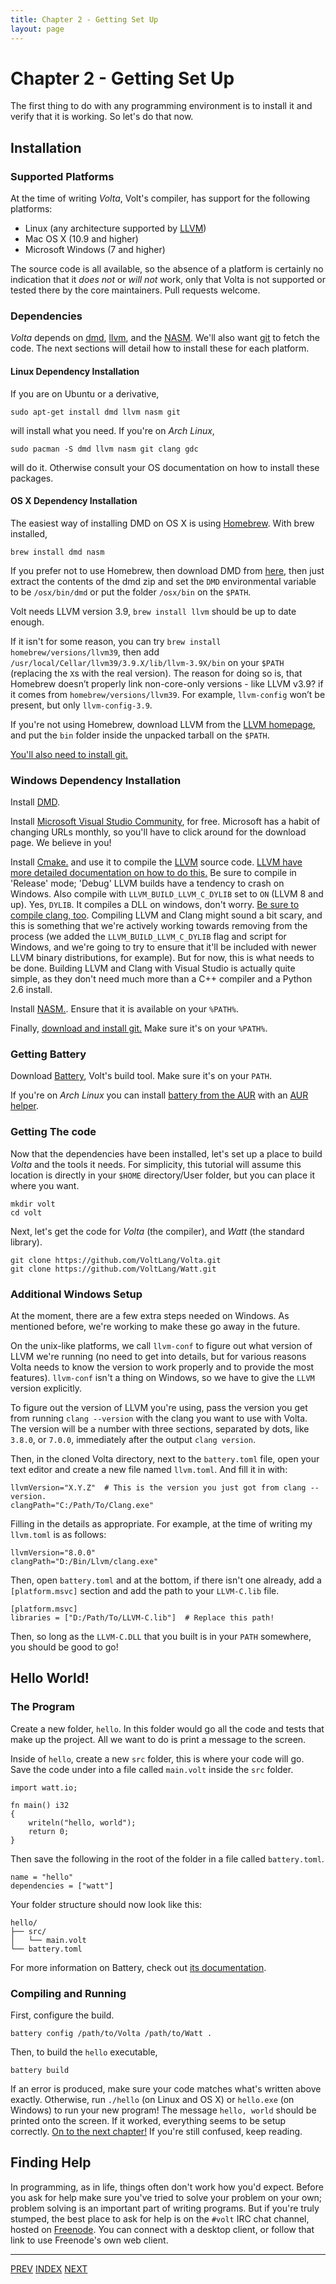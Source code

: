 ```yaml
---
title: Chapter 2 - Getting Set Up
layout: page
---
```

# Chapter 2 - Getting Set Up

The first thing to do with any programming environment is to install it and verify that it is working. So let's do that now.

## Installation

### Supported Platforms

At the time of writing *Volta*, Volt's compiler, has support for the following platforms:

* Linux (any architecture supported by [LLVM](http://llvm.org))
* Mac OS X (10.9 and higher)
* Microsoft Windows (7 and higher)

The source code is all available, so the absence of a platform is certainly no indication that it *does not* or *will not* work, only that Volta is not supported or tested there by the core maintainers. Pull requests welcome.

### Dependencies

*Volta* depends on [dmd](http://dlang.org), [llvm](http://llvm.org), and the [NASM](http://nasm.us). We'll also want [git](http://git-scm.com) to fetch the code. The next sections will detail how to install these for each platform.

#### Linux Dependency Installation

If you are on Ubuntu or a derivative,

	sudo apt-get install dmd llvm nasm git

will install what you need. If you're on *Arch Linux*,

	sudo pacman -S dmd llvm nasm git clang gdc

will do it. Otherwise consult your OS documentation on how to install these packages.

#### OS X Dependency Installation

The easiest way of installing DMD on OS X is using [Homebrew](http://brew.sh). With brew installed,

	brew install dmd nasm

If you prefer not to use Homebrew, then download DMD from [here](http://dlang.org/download.html), then just extract the contents of the dmd zip and set the `DMD` environmental variable to be `/osx/bin/dmd` or put the folder `/osx/bin` on the `$PATH`.

Volt needs LLVM version 3.9, `brew install llvm` should be up to date enough.

If it isn't for some reason, you can try `brew install homebrew/versions/llvm39`, then add `/usr/local/Cellar/llvm39/3.9.X/lib/llvm-3.9X/bin` on your `$PATH` (replacing the `X`s with the real version). The reason for doing so is, that Homebrew doesn’t properly link non-core-only versions - like LLVM v3.9? if it comes from `homebrew/versions/llvm39`. For example, `llvm-config` won’t be present, but only `llvm-config-3.9`.

If you're not using Homebrew, download LLVM from the [LLVM homepage](http://llvm.org), and put the `bin` folder inside the unpacked tarball on the `$PATH`.

[You'll also need to install git.](https://git-scm.com/download/mac)


### Windows Dependency Installation

Install [DMD](http://dlang.org/download.html).

Install [Microsoft Visual Studio Community](https://www.visualstudio.com), for free. Microsoft has a habit of changing URLs monthly, so you'll have to click around for the download page. We believe in you!

Install [Cmake.](https://cmake.org/) and use it to compile the [LLVM](llvm.org) source code. [LLVM have more detailed documentation on how to do this.](http://llvm.org/docs/CMake.html) Be sure to compile in 'Release' mode; 'Debug' LLVM builds have a tendency to crash on Windows. Also compile with `LLVM_BUILD_LLVM_C_DYLIB` set to `ON` (LLVM 8 and up). Yes, `DYLIB`. It compiles a DLL on windows, don't worry. [Be sure to compile clang, too](http://clang.llvm.org/get_started.html). Compiling LLVM and Clang might sound a bit scary, and this is something that we're actively working towards removing from the process (we added the `LLVM_BUILD_LLVM_C_DYLIB` flag and script for Windows, and we're going to try to ensure that it'll be included with newer LLVM binary distributions, for example). But for now, this is what needs to be done. Building LLVM and Clang with Visual Studio is actually quite simple, as they don't need much more than a C++ compiler and a Python 2.6 install.

Install [NASM.](http://www.nasm.us/). Ensure that it is available on your `%PATH%`.

Finally, [download and install git.](https://git-scm.com/download/win) Make sure it's on your `%PATH%`.

### Getting Battery

Download [Battery](https://github.com/VoltLang/Battery/releases), Volt's build tool. Make sure it's on your `PATH`.

If you're on *Arch Linux* you can install [battery from the AUR](https://aur.archlinux.org/packages/battery/) with an [AUR helper](https://wiki.archlinux.org/index.php/AUR_helpers).

### Getting The code

Now that the dependencies have been installed, let's set up a place to build *Volta* and the tools it needs. For simplicity, this tutorial will assume this location is directly in your `$HOME` directory/User folder, but you can place it where you want.

	mkdir volt
	cd volt

Next, let's get the code for *Volta* (the compiler), and *Watt* (the standard library).

	git clone https://github.com/VoltLang/Volta.git
	git clone https://github.com/VoltLang/Watt.git

### Additional Windows Setup

At the moment, there are a few extra steps needed on Windows. As mentioned before, we're working to make these go away in the future.

On the unix-like platforms, we call `llvm-conf` to figure out what version of LLVM we're running (no need to get into details, but for various reasons Volta needs to know the version to work properly and to provide the most features). `llvm-conf` isn't a thing on Windows, so we have to give the `LLVM` version explicitly.

To figure out the version of LLVM you're using, pass the version you get from running `clang --version` with the clang you want to use with Volta. The version will be a number with three sections, separated by dots, like `3.8.0`, or `7.0.0`, immediately after the output `clang version`.

Then, in the cloned Volta directory, next to the `battery.toml` file, open your text editor and create a new file named `llvm.toml`. And fill it in with:

```
llvmVersion="X.Y.Z"  # This is the version you just got from clang --version.
clangPath="C:/Path/To/Clang.exe"
```

Filling in the details as appropriate. For example, at the time of writing my `llvm.toml` is as follows:

```
llvmVersion="8.0.0"
clangPath="D:/Bin/Llvm/clang.exe"
```

Then, open `battery.toml` and at the bottom, if there isn't one already, add a `[platform.msvc]` section and add the path to your `LLVM-C.lib` file.

```
[platform.msvc]
libraries = ["D:/Path/To/LLVM-C.lib"]  # Replace this path!
```

Then, so long as the `LLVM-C.DLL` that you built is in your `PATH` somewhere, you should be good to go!

## Hello World!

### The Program

Create a new folder, `hello`. In this folder would go all the code and tests that make up the project. All we want to do is print a message to the screen.

Inside of `hello`, create a new `src` folder, this is where your code will go. Save the code under into a file called `main.volt` inside the `src` folder.

	import watt.io;

	fn main() i32
	{
		writeln("hello, world");
		return 0;
	}

Then save the following in the root of the folder in a file called `battery.toml`.

	name = "hello"
	dependencies = ["watt"]

Your folder structure should now look like this:

	hello/
	├── src/
	│	└── main.volt
	└── battery.toml

For more information on Battery, check out [its documentation](https://github.com/VoltLang/Battery/blob/master/doc/index.md).

### Compiling and Running

First, configure the build.

	battery config /path/to/Volta /path/to/Watt .

Then, to build the `hello` executable,

	battery build

If an error is produced, make sure your code matches what's written above exactly. Otherwise, run `./hello` (on Linux and OS X) or `hello.exe` (on Windows) to run your new program! The message `hello, world` should be printed onto the screen. If it worked, everything seems to be setup correctly. [On to the next chapter!](c3-steps.html) If you're still confused, keep reading.

## Finding Help

In programming, as in life, things often don't work how you'd expect. Before you ask for help make sure you've tried to solve your problem on your own; problem solving is an important part of writing programs. But if you're truly stumped, the best place to ask for help is on the `#volt` IRC chat channel, hosted on [Freenode](https://webchat.freenode.net/). You can connect with a desktop client, or follow that link to use Freenode's own web client.

---

[PREV](c1-intro.html) [INDEX](c1-intro.html) [NEXT](c3-steps.html)